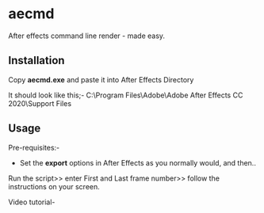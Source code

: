 # aecmd
After effects command line render - made easy.

## Installation
Copy **aecmd.exe** and paste it into After Effects Directory

It should look like this;-
C:\Program Files\Adobe\Adobe After Effects CC 2020\Support Files


## Usage
Pre-requisites:-
* Set the **export** options in After Effects as you normally would, and then..

 Run the script>>
 enter First and Last frame number>>
 follow the instructions on your screen.

Video tutorial-
